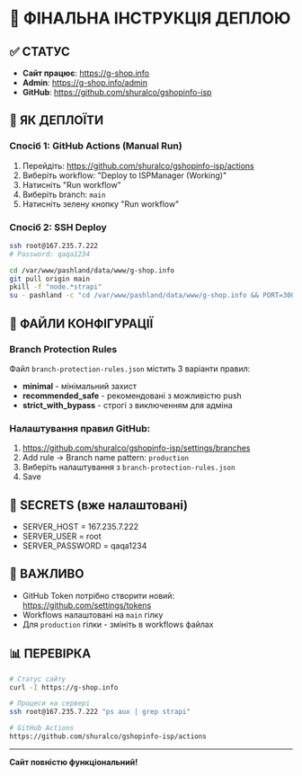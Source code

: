 # 🚀 ФІНАЛЬНА ІНСТРУКЦІЯ ДЕПЛОЮ

## ✅ СТАТУС
- **Сайт працює**: https://g-shop.info
- **Admin**: https://g-shop.info/admin
- **GitHub**: https://github.com/shuralco/gshopinfo-isp

## 🔧 ЯК ДЕПЛОЇТИ

### Спосіб 1: GitHub Actions (Manual Run)
1. Перейдіть: https://github.com/shuralco/gshopinfo-isp/actions
2. Виберіть workflow: "Deploy to ISPManager (Working)"
3. Натисніть "Run workflow"
4. Виберіть branch: `main`
5. Натисніть зелену кнопку "Run workflow"

### Спосіб 2: SSH Deploy
```bash
ssh root@167.235.7.222
# Password: qaqa1234

cd /var/www/pashland/data/www/g-shop.info
git pull origin main
pkill -f "node.*strapi"
su - pashland -c "cd /var/www/pashland/data/www/g-shop.info && PORT=3002 node backend/node_modules/@strapi/strapi/bin/strapi.js start > /dev/null 2>&1 &"
```

## 📁 ФАЙЛИ КОНФІГУРАЦІЇ

### Branch Protection Rules
Файл `branch-protection-rules.json` містить 3 варіанти правил:
- **minimal** - мінімальний захист
- **recommended_safe** - рекомендовані з можливістю push
- **strict_with_bypass** - строгі з виключенням для адміна

### Налаштування правил GitHub:
1. https://github.com/shuralco/gshopinfo-isp/settings/branches
2. Add rule → Branch name pattern: `production`
3. Виберіть налаштування з `branch-protection-rules.json`
4. Save

## 🔐 SECRETS (вже налаштовані)
- SERVER_HOST = 167.235.7.222
- SERVER_USER = root  
- SERVER_PASSWORD = qaqa1234

## 🎯 ВАЖЛИВО
- GitHub Token потрібно створити новий: https://github.com/settings/tokens
- Workflows налаштовані на `main` гілку
- Для `production` гілки - змініть в workflows файлах

## 📊 ПЕРЕВІРКА
```bash
# Статус сайту
curl -I https://g-shop.info

# Процеси на сервері  
ssh root@167.235.7.222 "ps aux | grep strapi"

# GitHub Actions
https://github.com/shuralco/gshopinfo-isp/actions
```

---
**Сайт повністю функціональний!**